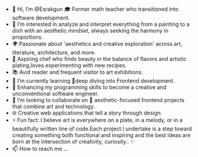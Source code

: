 - 👋 Hi, I’m @Esrakgun 🎓 Former math teacher who transitioned into software development.
-  👀 I’m interested in analyze and interpret everything from a painting to a dish with an aesthetic mindset, always seeking the harmony in proportions.
- 🌍 Passionate about 'aesthetics and creative exploration' across art, literature, architecture, and more.
- 🍳 Aspiring chef who finds beauty in the balance of flavors and artistic plating,loves experimenting with new recipes.
- 📚 Avid reader and frequent visitor to art exhibitions.
- 🌱 I’m currently learning 🌟deep diving into Frontend development.
- 📖 Enhancing my programming skills to become a creative and unconventional software engineer.
- 💞️ I’m looking to collaborate on 🎨 aesthetic-focused frontend projects that combine art and technology.
- 🌐 Creative web applications that tell a story through design.
- ⚡ Fun fact: I believe art is everywhere on a plate, in a melody, or in a beautifully written line of code.Each project I undertake is a step toward creating something both functional and inspiring and the best ideas are born at the intersection of creativity, curiosity.. ✨
- 📫 How to reach me ...
<!---
Esrakgun/Esrakgun is a ✨ special ✨ repository because its `README.md` (this file) appears on your GitHub profile.
You can click the Preview link to take a look at your changes.
--->
